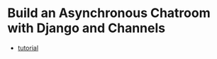 # Build an Asynchronous Chatroom with Django and Channels
 
 - [tutorial](https://www.youtube.com/watch?v=F4nwRQPXD8w)